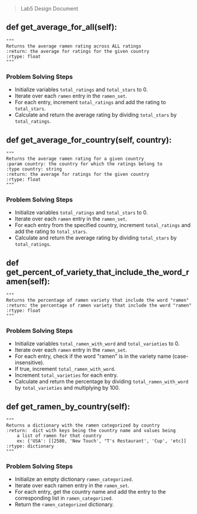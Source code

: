 > Lab5 Design Document

## def get_average_for_all(self):
    """
    Returns the average ramen rating across ALL ratings
    :return: the average for ratings for the given country
    :rtype: float
    """
### Problem Solving Steps
- Initialize variables `total_ratings` and `total_stars` to 0.
- Iterate over each `ramen` entry in the `ramen_set`.
- For each entry, increment `total_ratings` and add the rating to `total_stars`.
- Calculate and return the average rating by dividing `total_stars` by `total_ratings`.

## def get_average_for_country(self, country):
    """
    Returns the average ramen rating for a given country
    :param country: the country for which the ratings belong to
    :type country: string
    :return: the average for ratings for the given country
    :rtype: float
    """
### Problem Solving Steps
- Initialize variables `total_ratings` and `total_stars` to 0.
- Iterate over each `ramen` entry in the `ramen_set`.
- For each entry from the specified country, increment `total_ratings` 
and add the rating to `total_stars`.
- Calculate and return the average rating by dividing `total_stars` by `total_ratings`.

## def get_percent_of_variety_that_include_the_word_ramen(self):
    """
    Returns the percentage of ramen variety that include the word "ramen"
    :return: the percentage of ramen variety that include the word "ramen"
    :rtype: float
    """
### Problem Solving Steps
- Initialize variables `total_ramen_with_word` and `total_varieties` to 0.
- Iterate over each `ramen` entry in the `ramen_set`.
- For each entry, check if the word "ramen" is in the variety name (case-insensitive).
- If true, increment `total_ramen_with_word`.
- Increment `total_varieties` for each entry.
- Calculate and return the percentage by dividing `total_ramen_with_word`
by `total_varieties` and multiplying by 100.

## def get_ramen_by_country(self):
    """
    Returns a dictionary with the ramen categorized by country
    :return:  dict with keys being the country name and values being
        a list of ramen for that country
        ex: {'USA': [[2580, 'New Touch', "T's Restaurant', 'Cup', 'etc]]
    :rtype: dictionary
    """
### Problem Solving Steps
- Initialize an empty dictionary `ramen_categorized`.
- Iterate over each ramen entry in the `ramen_set`.
- For each entry, get the country name and add the entry to the 
corresponding list in `ramen_categorized`.
- Return the `ramen_categorized` dictionary.
